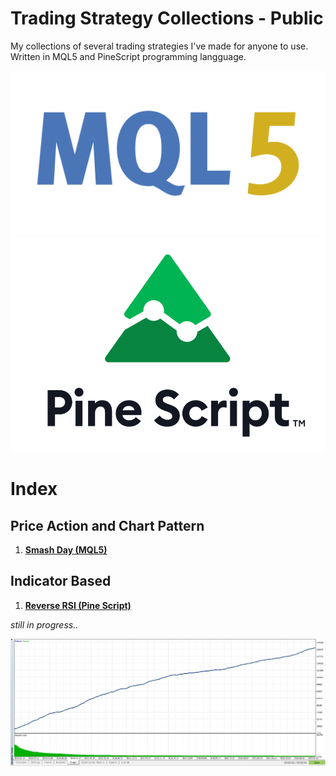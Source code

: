 # Trading Strategy Collections - Public
My collections of several trading strategies I've made for anyone to use. Written in MQL5 and PineScript programming langguage.

![](./mql5.png)
![](./Pine_Script_logo_text.png)

# Index
## Price Action and Chart Pattern
1. [__Smash Day (MQL5)__](https://handiko.github.io/TradingStrategy-Public/Price%20Action%20and%20Chart%20Pattern/Smash%20Day)

## Indicator Based
1. [__Reverse RSI (Pine Script)__](https://handiko.github.io/Reverse-RSI-Forex-Strategy/)

_still in progress.._

![](./SimpleScalper_equity.png)
